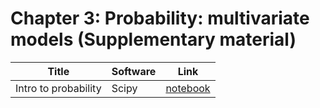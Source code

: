 # Chapter 3: Probability: multivariate models  (Supplementary material)


[prob]: https://colab.research.google.com/github/probml/pyprobml/blob/master/notebooks/prob.ipynb

|Title|Software|Link|
|-----------|----|----|
|Intro to probability| Scipy| [notebook][prob]
